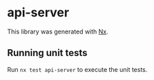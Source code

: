 # api-server

This library was generated with [Nx](https://nx.dev).

## Running unit tests

Run `nx test api-server` to execute the unit tests.
